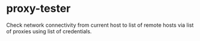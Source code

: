 # proxy-tester

Check network connectivity from current host to list of remote hosts via list of proxies using list of credentials.

